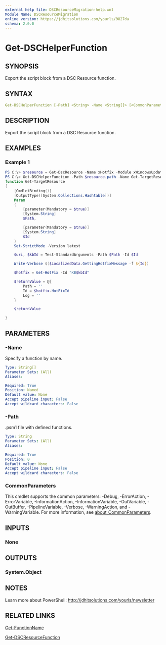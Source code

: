 ```yaml
---
external help file: DSCResourceMigration-help.xml
Module Name: DSCResourceMigration
online version: https://jdhitsolutions.com/yourls/9827da
schema: 2.0.0
---
```


# Get-DSCHelperFunction

## SYNOPSIS

Export the script block from a DSC Resource function.

## SYNTAX

```yaml
Get-DSCHelperFunction [-Path] <String> -Name <String[]> [<CommonParameters>]
```

## DESCRIPTION

Export the script block from a DSC Resource function.

## EXAMPLES

### Example 1

```powershell
PS C:\> $resource = Get-DscResource -Name xHotfix -Module xWindowsUpdate
PS C:\> Get-DSCHelperFunction -Path $resource.path -Name Get-TargetResource
function Get-TargetResource
{
    [CmdletBinding()]
    [OutputType([System.Collections.Hashtable])]
    Param
    (
        [parameter(Mandatory = $true)]
        [System.String]
        $Path,

        [parameter(Mandatory = $true)]
        [System.String]
        $Id
    )
    Set-StrictMode -Version latest

    $uri, $kbId = Test-StandardArguments -Path $Path -Id $Id

    Write-Verbose $($LocalizedData.GettingHotfixMessage -f ${Id})

    $hotfix = Get-HotFix -Id "KB$kbId"

    $returnValue = @{
        Path = ''
        Id = $hotfix.HotFixId
        Log = ''
    }

    $returnValue

}
```

## PARAMETERS

### -Name

Specify a function by name.

```yaml
Type: String[]
Parameter Sets: (All)
Aliases:

Required: True
Position: Named
Default value: None
Accept pipeline input: False
Accept wildcard characters: False
```

### -Path

.psm1 file with defined functions.

```yaml
Type: String
Parameter Sets: (All)
Aliases:

Required: True
Position: 0
Default value: None
Accept pipeline input: False
Accept wildcard characters: False
```

### CommonParameters

This cmdlet supports the common parameters: -Debug, -ErrorAction, -ErrorVariable, -InformationAction, -InformationVariable, -OutVariable, -OutBuffer, -PipelineVariable, -Verbose, -WarningAction, and -WarningVariable. For more information, see [about_CommonParameters](http://go.microsoft.com/fwlink/?LinkID=113216).

## INPUTS

### None

## OUTPUTS

### System.Object

## NOTES

Learn more about PowerShell: http://jdhitsolutions.com/yourls/newsletter

## RELATED LINKS

[Get-FunctionName](Get-FunctionName.md)

[Get-DSCResourceFunction](Get-DSCResourceFunction.md)
